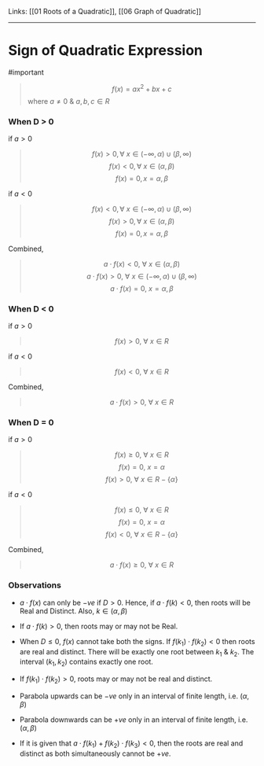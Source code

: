 Links: [[01 Roots of a Quadratic]], [[06 Graph of Quadratic]]
___
# Sign of Quadratic Expression 
#important 
> $$f(x) = ax^{2}+bx + c$$
> where $a \neq 0\ \&\ a,b,c \in R$

### When D > 0

if $a > 0$
> $$f(x) > 0, \forall\ x \in (-\infty, \alpha) \cup (\beta, \infty)$$
> $$f(x) < 0, \forall\ x \in (\alpha, \beta)$$
> $$f(x) = 0, x = \alpha, \beta$$

if $a < 0$
> $$f(x) < 0, \forall\ x \in (-\infty, \alpha) \cup (\beta, \infty)$$
> $$f(x) > 0, \forall\ x \in (\alpha, \beta)$$
> $$f(x) = 0, x = \alpha, \beta$$

Combined,
> $$a \cdot f(x) < 0,\ \forall\ x \in (\alpha, \beta)$$
> $$a \cdot f(x) > 0,\ \forall\ x \in (-\infty, \alpha) \cup (\beta, \infty)$$
> $$a \cdot f(x) = 0,\ x = \alpha, \beta$$


### When D < 0

if $a > 0$
> $$f(x) > 0,\ \forall\ x \in R$$


if $a < 0$
> $$f(x) < 0,\ \forall\ x \in R$$

Combined,
> $$a \cdot f(x) > 0,\ \forall\ x \in R$$

### When D = 0

if $a > 0$
> $$f(x) \geq 0,\ \forall\ x \in R$$
> $$f(x) = 0,\ x = \alpha$$
> $$f(x) > 0,\ \forall\ x \in R - \{\alpha\}$$


if $a < 0$
> $$f(x) \leq 0,\ \forall\ x \in R$$
> $$f(x) = 0,\ x = \alpha$$
> $$f(x) < 0,\ \forall\ x \in R - \{\alpha\}$$

Combined,
> $$a \cdot f(x) \geq 0,\ \forall\ x \in R$$

### Observations
- $a \cdot f(x)$ can only be $-ve$ if $D > 0$.
  Hence, if $a \cdot f(k) < 0$, then roots will be Real and Distinct.
  Also, $k \in (\alpha,\beta)$

- If $a \cdot f(k) > 0$, then roots may or may not be Real.

- When $D \leq 0$, $f(x)$ cannot take both the signs. 
  If $f(k_{1}) \cdot f(k_{2}) < 0$ then roots are real and distinct. 
  There will be exactly one root between $k_{1}\ \&\ k_{2}$.
  The interval $(k_{1},k_{2})$ contains exactly one root.

- If $f(k_{1}) \cdot f(k_{2}) > 0$, roots may or may not be real and distinct.

- Parabola upwards can be $-ve$ only in an interval of finite length, i.e. $(\alpha, \beta)$

- Parabola downwards can be $+ve$ only in an interval of finite length, i.e. $(\alpha, \beta)$

- If it is given that $a \cdot f(k_{1}) + f(k_{2}) \cdot f(k_{3})< 0$, then the roots are real and distinct as both simultaneously cannot be $+ve$.




















